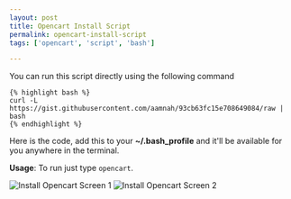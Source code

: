 ```yaml
---
layout: post
title: Opencart Install Script
permalink: opencart-install-script
tags: ['opencart', 'script', 'bash']

---
```


You can run this script directly using the following command
    
    {% highlight bash %}
    curl -L https://gist.githubusercontent.com/aamnah/93cb63fc15e708649084/raw | bash
    {% endhighlight %}

Here is the code, add this to your **~/.bash_profile** and it'll be available for you anywhere in the terminal.

<script src="https://gist.github.com/aamnah/93cb63fc15e708649084.js"></script>

**Usage**: To run just type `opencart`.

![Install Opencart Screen 1]({{site.url}}assets/img/bash-install-opencart-1.png)
![Install Opencart Screen 2]({{site.url}}assets/img/bash-install-opencart-2.png)